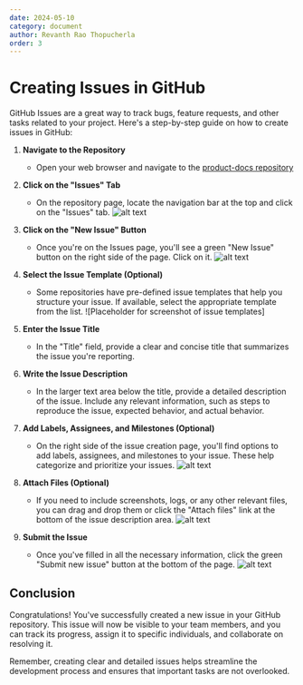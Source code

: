 ```yaml
---
date: 2024-05-10
category: document
author: Revanth Rao Thopucherla
order: 3
---
```


# Creating Issues in GitHub

GitHub Issues are a great way to track bugs, feature requests, and other tasks related to your project. Here's a step-by-step guide on how to create issues in GitHub:

1. **Navigate to the Repository**
   - Open your web browser and navigate to the [product-docs repository](https://github.com/jangala-dev/product-docs)


2. **Click on the "Issues" Tab**
   - On the repository page, locate the navigation bar at the top and click on the "Issues" tab.
   ![alt text](images/github-issues-tab.png)

3. **Click on the "New Issue" Button**
   - Once you're on the Issues page, you'll see a green "New Issue" button on the right side of the page. Click on it.
   ![alt text](images/github-new-issues-tab.png)

4. **Select the Issue Template (Optional)**
   - Some repositories have pre-defined issue templates that help you structure your issue. If available, select the appropriate template from the list.
   ![Placeholder for screenshot of issue templates]

5. **Enter the Issue Title**
   - In the "Title" field, provide a clear and concise title that summarizes the issue you're reporting.

6. **Write the Issue Description**
   - In the larger text area below the title, provide a detailed description of the issue. Include any relevant information, such as steps to reproduce the issue, expected behavior, and actual behavior.

7. **Add Labels, Assignees, and Milestones (Optional)**
   - On the right side of the issue creation page, you'll find options to add labels, assignees, and milestones to your issue. These help categorize and prioritize your issues.
   ![alt text](images/github-issue-tags-tab.png)

8. **Attach Files (Optional)**
   - If you need to include screenshots, logs, or any other relevant files, you can drag and drop them or click the "Attach files" link at the bottom of the issue description area.
   ![alt text](images/github-issue-attach1.png)

9. **Submit the Issue**
   - Once you've filled in all the necessary information, click the green "Submit new issue" button at the bottom of the page.
   ![alt text](images/github-issue-submit.png)

## Conclusion

Congratulations! You've successfully created a new issue in your GitHub repository. This issue will now be visible to your team members, and you can track its progress, assign it to specific individuals, and collaborate on resolving it.

Remember, creating clear and detailed issues helps streamline the development process and ensures that important tasks are not overlooked.